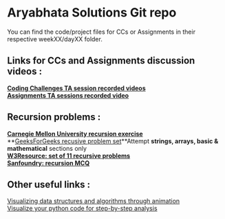 # Aryabhata Solutions Git repo
You can find the code/project files for CCs or Assignments in their respective weekXX/dayXX folder.

## Links for CCs and Assignments discussion videos :

**[Coding Challenges TA session recorded videos](https://drive.google.com/drive/folders/1-2-9iY-ynat-EXlgRVHBF3EWqe5SRJmw?usp=sharing)**  
**[Assignments TA sessions recorded video](https://drive.google.com/drive/folders/1iTkwjaXjIKrp4FAtEqOMgRT819Gv9AmM?usp=sharing)**


## Recursion problems :
**[Carnegie Mellon University recursion exercise](http://www.cs.cmu.edu/~tcortina/activate/ct/lab8ques.pdf)**  
**[GeeksForGeeks recusive problem set](https://www.geeksforgeeks.org/recursion-practice-problems-solutions/)**Attempt **strings, arrays, basic & mathematical** sections only  
**[W3Resource: set of 11 recursive problems](https://www.w3resource.com/python-exercises/data-structures-and-algorithms/python-recursion.php)**  
**[Sanfoundry: recursion MCQ](https://www.sanfoundry.com/python-questions-answers-recursion/)**  
## Other useful links :
[Visualizing data structures and algorithms through animation](https://visualgo.net/en)  
[Visualize your python code for step-by-step analysis](http://www.pythontutor.com/visualize.html#mode=edit)